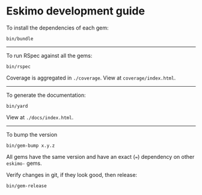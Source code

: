# Eskimo development guide

To install the dependencies of each gem:

    bin/bundle

---

To run RSpec against all the gems:

    bin/rspec

Coverage is aggregated in `./coverage`. View at `coverage/index.html`.

---

To generate the documentation:

    bin/yard

View at `./docs/index.html`.

---

To bump the version

    bin/gem-bump x.y.z

All gems have the same version and have an exact (`=`) dependency on other
`eskimo-` gems.

Verify changes in git, if they look good, then release:

    bin/gem-release

